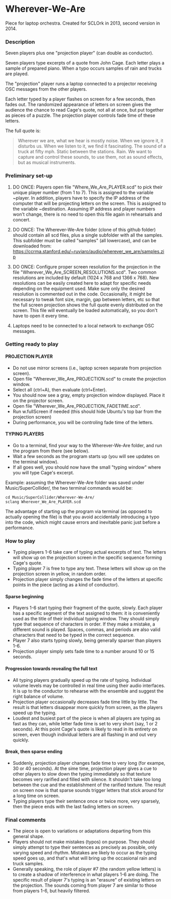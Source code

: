 Wherever-We-Are
===============

Piece for laptop orchestra.
Created for SCLOrk in 2013, second version in 2014.

### Description

Seven players plus one "projection player" (can double as conductor).

Seven players type excerpts of a quote from John Cage. Each letter plays a sample of prepared piano. When a typo occurs samples of rain and trucks are played.

The "projection" player runs a laptop connected to a projector receiving OSC messages from the other players.

Each letter typed by a player flashes on screen for a few seconds, then fades out. The randomized appearance of letters on screen gives the audience the chance to read Cage's quote, not all at once, but put together as pieces of a puzzle. The projection player controls fade time of these letters.

The full quote is:

> Wherever we are, what we hear is mostly noise. When we ignore it, it disturbs us. When we listen to it, we find it fascinating. The sound of a truck at fifty mph. Static between the stations. Rain. We want to capture and control these sounds, to use them, not as sound effects, but as musical instruments.

### Preliminary set-up

1. DO ONCE: Players open file "Where_We_Are_PLAYER.scd" to pick their unique player number (from 1 to 7). This is assigned to the variable ~player. In addition, players have to specify the IP address of the computer that will be projecting letters on the screen. This is assigned to the variable ~destination. Assuming IP address and player numbers won't change, there is no need to open this file again in rehearsals and concert.

2. DO ONCE: The Wherever-We-Are folder (clone of this github folder) should contain all scd files, plus a single subfolder with all the samples. This subfolder must be called "samples" (all lowercase), and can be downloaded from: https://ccrma.stanford.edu/~ruviaro/audio/wherever_we_are/samples.zip

3. DO ONCE: Configure proper screen resolution for the projection in the file "Wherever_We_Are_SCREEN_RESOLUTIONS.scd". Two common resolutions are included by default (1024 x 768 and 1366 x 768). New resolutions can be easily created here to adapt for specific needs depending on the equipment used. Make sure only the desired resolution is commented out in the code. Occasionally, it might be necessary to tweak font size, margin, gap between letters, etc so that the full screen projection shows the full quote evenly distributed on the screen. This file will eventually be loaded automatically, so you don't have to open it every time.

4. Laptops need to be connected to a local network to exchange OSC messages.

### Getting ready to play

#### PROJECTION PLAYER

* Do not use mirror screens (i.e., laptop screen separate from projection screen). 
* Open file "Wherever_We_Are_PROJECTION.scd" to create the projection window.
* Select all (ctrl+A), then evaluate (ctrl+Enter).
* You should now see a gray, empty projection window displayed. Place it on the projector screen.
* Open file "Wherever_We_Are_PROJECTION_FADETIME.scd".
* Run w.fullScreen if needed (this should hide Ubuntu's top bar from the projection screen)
* During performance, you will be controling fade time of the letters.
 
#### TYPING PLAYERS

* Go to a terminal, find your way to the Wherever-We-Are folder, and run the program from there (see below).
* Wait a few seconds as the program starts up (you will see updates on the terminal window).
* If all goes well, you should now have the small "typing window" where you will type Cage's excerpt.

Example: assuming the Wherever-We-Are folder was saved under Music/SuperCollider/, the two terminal commands would be:
```
cd Music/SuperCollider/Wherever-We-Are/
sclang Wherever_We_Are_PLAYER.scd
```
The advantage of starting up the program via terminal (as opposed to actually opening the file) is that you avoid accidentally introducing a typo into the code, which might cause errors and inevitable panic just before a performance.

### How to play

* Typing players 1-6 take care of typing actual excerpts of text. The letters will show up on the projection screen in the specific sequence forming Cage's quote.
* Typing player 7 is free to type any text. These letters will show up on the projection screen in yellow, in random order.
* Projection player simply changes the fade time of the letters at specific points in the piece (acting as a kind of conductor).

#### Sparse beginning
* Players 1-6 start typing their fragment of the quote, slowly. Each player has a specific segment of the text assigned to them: it is conveniently used as the title of their individual typing window. They should simply type that sequence of characters in order. If they make a mistake, a different sound is played. Spaces, commas, and periods are also valid characters that need to be typed in the correct sequence.
* Player 7 also starts typing slowly, being generally sparser than players 1-6.
* Projection player simply sets fade time to a number around 10 or 15 seconds.

#### Progression towards revealing the full text

* All typing players gradually speed up the rate of typing. Individual volume levels may be controlled in real time using their audio interfaces. It is up to the conductor to rehearse with the ensemble and suggest the right balance of volume.
* Projection player occasionally decreases fade time little by little. The result is that letters disappear more quickly from screen, as the players speed up the typing.
* Loudest and busiest part of the piece is when all players are typing as fast as they can, while letter fade time is set to very short (say, 1 or 2 seconds). At this point Cage's quote is likely to read in its entirety on screen, even though individual letters are all flashing in and out very quickly.

#### Break, then sparse ending

* Suddenly, projection player changes fade time to very long (for exampe, 30 or 40 seconds). At the sime time, projection player gives a cue to other players to slow down the typing immediately so that texture becomes very rarified and filled with silence. It shouldn't take too long between the cue and the establishment of the rarified texture. The result on screen now is that sparse sounds trigger letters that stick around for a long time on screen.
* Typing players type their sentence once or twice more, very sparsely, then the piece ends with the last fading letters on screen.

### Final comments

* The piece is open to variations or adaptations departing from this general shape.
* Players should not make mistakes (typos) on purpose. They should simply attempt to type their sentences as precisely as possible, only varying speed and rhythm. Mistakes are likely to occur as the typing speed goes up, and that's what will bring up the occasional rain and truck samples.
* Generally speaking, the role of player #7 (the random yellow letters) is to create a shadow of interference in what players 1-6 are doing. The specific result of player 7's typing is an "erasure" of existing letters on the projection. The sounds coming from player 7 are similar to those from players 1-6, but heavily filtered.


